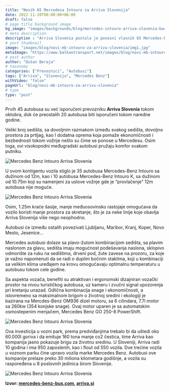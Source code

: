 ```yaml
---
title: "Novih 65 Mercedesa Intouro za Arriva Slovenija"
date: 2022-11-20T00:00:00+06:00
draft: false
# page title background image
bg_image: "images/backgrounds/blog/mercedes-intouro-arriva-slovenia-background.jpg"
# meta description
description : "Arriva Slovenia postala je ponosni vlasnik 65 Mercedes-Benz Intouro autobusa nove generacije. Najveća investicija u međugradske autobuse u Sloveniji predstavlja kupovina ukupno 65 autobusa marke Mercedes Benz Intouro."
# post thumbnail
image: "images/blog/novi-mb-intouro-za-arrivu-slovenia/img1.jpg"
metaImage: "https://www.balkantransport.net/images/blog/novi-mb-intouro-za-arrivu-slovenia/img1.jpg"
# post author
author: "Dušan Beraja"
# taxonomy
categories: ["Prevoznici", "Autobusi"]
tags: ["Arriva", "Slovenija", "Mercedes Benz"]
withVideo: "false"
pageUrl: "blog/novi-mb-intouro-za-arrivu-slovenia"
# type
type: "post"
---
```


Prvih 45 autobusa su već isporučeni prevozniku **Arriva Slovenia** tokom oktobra, dok će preostalih 20 autobusa biti isporučeni tokom naredne godine.

Veliki broj sedišta, sa dovoljnim razmakom između svakog sedišta, dovoljno prostora za prtljag, kao I dodatna oprema koja pomaže ekonomičnosti i bezbednosti tokom vožnje nešto su čime se ponose u Mercedesu. Osim toga, ovi visokopodni međugradski autobusi pružaju komfor svakom putniku.

![Mercedes Benz Intouro Arriva Slovenia](/images/blog/novi-mb-intouro-za-arrivu-slovenia/img2.jpg "Mercedes Benz Intouro Arriva Slovenia")

U ovom kontigentu vozila stiglo je 35 autobusa Mercedes-Benz Intouro sa dužinom od 12m, kao i 10 autobusa Mercedes-Benz Intouro K, sa dužinom od 10.75m koji su namenjeni za uslove vožnje gde je “provlačenje” 12m autobusa nije moguće.

![Mercedes Benz Intouro Arriva Slovenia](/images/blog/novi-mb-intouro-za-arrivu-slovenia/img3.jpg "Mercedes Benz Intouro Arriva Slovenia")

Osim, 1.25m kraće šasije, manje međuosovinsko rastojaje omogućava da vozilo koristi manje prostora za skretanje, što je za neke linije koje obavlja Arriva Slovenija više nego neophodno.

Autobusi će između ostalih povezivati Ljubljanu, Maribor, Kranj, Koper, Novo Mesto, Jesenice...

Mercedes autobusi dolaze sa plavo-žutom kombinacijom sedišta, sa plavim naslonom za glavu, sedišta imaju mogućnost podešavanja naslona, sklopivo odmorište za ruku na sedištima, drveni pod, žute zavese na prozoru, za koje je važno napomenuti da se radi o duplim bočnim staklima, koji u kombinaciji sa velikim klima uređajem na krovu omogućavaju optimalnu temperaturu u autobusu tokom cele godine. 

Sa aspekta vozača, benefiti su atraktivan i ergonomski dizajniran vozački prostor na nivou turističkog autobusa, uz kameru i zvučni signal upozorenja pri kretanju unazad. Odlična kombinacija snage i ekonomičnosti, a istovremeno sa maksimalnom brigom o životnoj sredini i ekologiji je bazirana na Mercdes-Benz OM936 dizel motoru, sa 6 cilindara, 7.7l motor sa 260kw (354 konjske snage). Ovaj motor uparen je sa automatskim osmostepenim menjačem, Mercedes Benz GO 250-8 PowerShift.

![Mercedes Benz Intouro Arriva Slovenia](/images/blog/novi-mb-intouro-za-arrivu-slovenia/img4.jpg "Mercedes Benz Intouro Arriva Slovenia")

Ova investicija u vozni park, prema predviđanjima trebalo bi da uštedi oko 60.000l goriva i da emituje 160 tona manje co2 čestica, time Arriva kao kompanija jasno pokazuje brigu za životnu sredinu. U Sloveniji, Arriva radi 10 godina i ima 950 zaposlenih, kao i flout od 550 vozila. Dve trećine vozila u voznom parku čine upravo vozila marke Mercedes Benz. Autobusi ove kompanije prelaze preko 30 miliona kilometara godišnje, a vozila su raspoređena u 8 poslovnih jedinica širom Slovenije.

![Mercedes Benz Intouro Arriva Slovenia](/images/blog/novi-mb-intouro-za-arrivu-slovenia/img5.jpg "Mercedes Benz Intouro Arriva Slovenia")

**Izvor: [mercedes-benz-bus.com](https://www.mercedes-benz-bus.com/), [arriva.si](https://arriva.si/)**